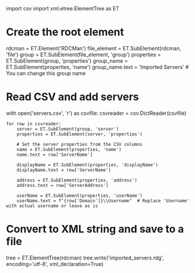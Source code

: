 import csv
import xml.etree.ElementTree as ET

# Create the root element
rdcman = ET.Element('RDCMan')
file_element = ET.SubElement(rdcman, 'file')
group = ET.SubElement(file_element, 'group')
properties = ET.SubElement(group, 'properties')
group_name = ET.SubElement(properties, 'name')
group_name.text = 'Imported Servers'  # You can change this group name

# Read CSV and add servers
with open('servers.csv', 'r') as csvfile:
    csvreader = csv.DictReader(csvfile)
    
    for row in csvreader:
        server = ET.SubElement(group, 'server')
        properties = ET.SubElement(server, 'properties')
        
        # Set the server properties from the CSV columns
        name = ET.SubElement(properties, 'name')
        name.text = row['ServerName']
        
        displayName = ET.SubElement(properties, 'displayName')
        displayName.text = row['ServerName']
        
        address = ET.SubElement(properties, 'address')
        address.text = row['ServerAddress']
        
        userName = ET.SubElement(properties, 'userName')
        userName.text = f"{row['Domain']}\\Username"  # Replace 'Username' with actual username or leave as is

# Convert to XML string and save to a file
tree = ET.ElementTree(rdcman)
tree.write('imported_servers.rdg', encoding='utf-8', xml_declaration=True)